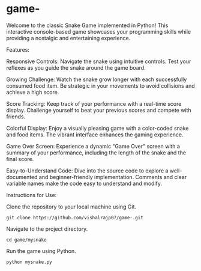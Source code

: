 # game-
Welcome to the classic Snake Game implemented in Python! This interactive console-based game showcases your programming skills while providing a nostalgic and entertaining experience.  

Features:

Responsive Controls: Navigate the snake using intuitive controls. Test your reflexes as you guide the snake around the game board.

 Growing Challenge: Watch the snake grow longer with each successfully consumed food item. Be strategic in your movements to avoid collisions and achieve a high score.

 Score Tracking: Keep track of your performance with a real-time score display. Challenge yourself to beat your previous scores and compete with friends.

 Colorful Display: Enjoy a visually pleasing game with a color-coded snake and food items. The vibrant interface enhances the gaming experience.

 Game Over Screen: Experience a dynamic "Game Over" screen with a summary of your performance, including the length of the snake and the final score.

 Easy-to-Understand Code: Dive into the source code to explore a well-documented and beginner-friendly implementation. Comments and clear variable names make the code easy to understand and modify.

Instructions for Use:

Clone the repository to your local machine using Git.

    git clone https://github.com/vishalrajp07/game-.git

Navigate to the project directory.

    cd game/mysnake 

Run the game using Python.
   
    python mysnake.py

